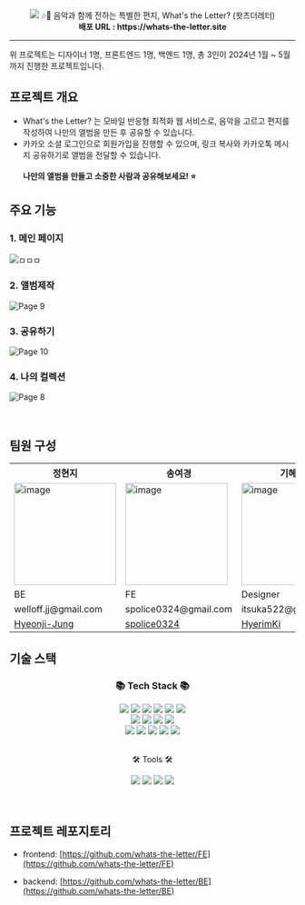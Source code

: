 
<div align=center>
	<img src="https://github.com/whats-the-letter/.github/assets/67726356/cba4244d-6269-4092-9642-058b1fda5c92" />
  <span>🎶💌 음악과 함께 전하는 특별한 편지, What's the Letter? (왓츠더레터)</span><br/>
  <span><b>배포 URL : https://whats-the-letter.site </b></span>
</div>

 


---

위 프로젝트는 디자이너 1명, 프론트엔드 1명, 백엔드 1명, 총 3인이 2024년 1월 ~ 5월까지 진행한 프로젝트입니다.
<br/>


## 프로젝트 개요

- What's the Letter? 는 모바일 반응형 최적화 웹 서비스로, 음악을 고르고 편지를 작성하여 나만의 앨범을 만든 후 공유할 수 있습니다.
- 카카오 소셜 로그인으로 회원가입을 진행할 수 있으며, 링크 복사와 카카오톡 메시지 공유하기로 앨범을 전달할 수 있습니다.
  <br/><br/>
**나만의 앨범을 만들고 소중한 사람과 공유해보세요! ⭐️**

## 주요 기능

### 1. 메인 페이지
![ㅁㅁㅁ](https://github.com/whats-the-letter/.github/assets/82880442/c38674eb-1fde-41e9-94ae-60d79b162a0c)
### 2. 앨범제작
![Page 9](https://github.com/whats-the-letter/.github/assets/82880442/b3d094b2-f769-418e-b9b4-c714e5391421)
### 3. 공유하기
![Page 10](https://github.com/whats-the-letter/.github/assets/82880442/1baf1582-0056-4bf1-88f2-4ab158baae35)
### 4. 나의 컬렉션
![Page 8](https://github.com/whats-the-letter/.github/assets/82880442/aa8a3eb5-0f73-4080-8a81-910a2e6f02c7)


</br>

## 팀원 구성

<table>
  <tr>
    <th>정현지</th>
	  <th>송여경</th>
    <th>기혜림</th>
  </tr>
  <tr>
    <td>
      <img width="180" height="180" alt="image" src="https://github.com/whats-the-letter/.github/assets/82880442/1fc6175b-430a-4f4e-a632-355fee475d32">
</td>
    <td><img width="180" height="180" alt="image" src="https://github.com/whats-the-letter/.github/assets/82880442/1816a3ae-3526-4db2-8e8d-fb11b59b2315">
</td>
    <td><img width="180" height="180" alt="image" src="https://github.com/whats-the-letter/.github/assets/82880442/d1fc5e97-0d49-4a08-8802-9689f2468da2">

</td>
  </tr>
  <tr>
    <td>BE</td>
    <td>FE</td>
    <td>Designer</td>
  </tr>
  <tr>
    <td>welloff.jj@gmail.com</td>
    <td>spolice0324@gmail.com</td>
    <td>itsuka522@gmail.com</td>
  </tr>
  <tr>
    <td>
      <a href="https://github.com/Hyeonji-Jung">Hyeonji-Jung</a>
      </td>
    <td>
      <a href="https://github.com/spolice0324">spolice0324</a>
      </td>
    <td><a href="https://www.behance.net/8cc1606e">HyerimKi</a></td>
  </tr>
  
</table>

## 기술 스택

<div align=center>
	<h3>📚 Tech Stack 📚</h3>
	
</div>
<div align="center">
    <img src="https://img.shields.io/badge/HTML5-E34F26?style=flat&logo=HTML5&logoColor=white" />
	<img src="https://img.shields.io/badge/CSS3-1572B6?style=flat&logo=CSS3&logoColor=white" />
	<img src="https://img.shields.io/badge/Typescript-3178C6?style=flat&logo=typescript&logoColor=white"/>
	 <img src="https://img.shields.io/badge/React-61DAFB?style=flat&logo=react&logoColor=white" />
	 <img src="https://img.shields.io/badge/Next-000000.svg?style=flat&logo=Next.js&logoColor=white">
  <img src="https://img.shields.io/badge/React Query-FF4154?style=flat&logo=React Query&logoColor=white"/>
    <br/>
    <img src="https://img.shields.io/badge/Java-47A248?style=flat&logo=Conda-Forge&logoColor=white" />
	<img src="https://img.shields.io/badge/Spring-6DB33F?style=flat&logo=Spring&logoColor=white" />
	<img src="https://img.shields.io/badge/Spring Security-6DB33F?style=flat&logo=Spring Security&logoColor=white"/>
    <img src="https://img.shields.io/badge/MongoDB-47A248?style=flat&logo=MongoDB&logoColor=white" />
    <br/>
	<img src="https://img.shields.io/badge/AWS-232F3E?style=flat&logo=amazonwebservices&logoColor=white"/>
	<img src="https://img.shields.io/badge/Docker-2496ED?style=flat&logo=docker&logoColor=white"/>
	<img src="https://img.shields.io/badge/Github Actions-2088FF?style=flat&logo=githubactions&logoColor=white"/>
	<img src="https://img.shields.io/badge/Prometheus-E6522C?style=flat&logo=prometheus&logoColor=white"/>
	<img src="https://img.shields.io/badge/Grafana-F46800?style=flat&logo=grafana&logoColor=white"/>
<br/>

</div>
<br>
<div align=center>
	<p>🛠 Tools 🛠</p>
</div>
<div align=center>
  <img src="https://img.shields.io/badge/GitHub-181717?style=flat&logo=GitHub&logoColor=white" />
	<img src="https://img.shields.io/badge/IntelliJ%20IDEA-2C2255?style=flat&logo=intellijidea&logoColor=white" />
	<img src="https://img.shields.io/badge/Visual%20Studio%20Code-007ACC?style=flat&logo=VisualStudioCode&logoColor=white" />
 <img src="https://img.shields.io/badge/Figma-F24E1E?style=flat&logo=figma&logoColor=white"/>

</div>

<br/>
<br/>


## 프로젝트 레포지토리

- frontend: [https://github.com/whats-the-letter/FE](https://github.com/whats-the-letter/FE)
- backend: [https://github.com/whats-the-letter/BE](https://github.com/whats-the-letter/BE)

  <br/>
